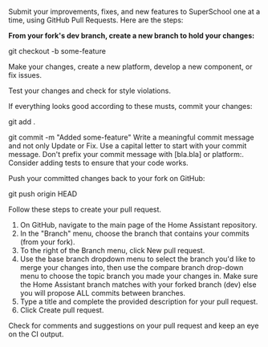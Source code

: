 Submit your improvements, fixes, and new features to SuperSchool one at a time, using GitHub Pull Requests. Here are the steps:

**From your fork's dev branch, create a new branch to hold your changes:**

  git checkout -b some-feature

Make your changes, create a new platform, develop a new component, or fix issues.

Test your changes and check for style violations.

If everything looks good according to these musts, commit your changes:

  git add .

  git commit -m "Added some-feature"
      Write a meaningful commit message and not only Update or Fix.
      Use a capital letter to start with your commit message.
      Don't prefix your commit message with [bla.bla] or platform:.
      Consider adding tests to ensure that your code works.

Push your committed changes back to your fork on GitHub:

  git push origin HEAD

Follow these steps to create your pull request.
1. On GitHub, navigate to the main page of the Home Assistant repository.
2. In the "Branch" menu, choose the branch that contains your commits (from your fork).
3. To the right of the Branch menu, click New pull request.
4. Use the base branch dropdown menu to select the branch you'd like to merge your changes into, then use the compare branch drop-down menu to choose the topic branch you made your changes in. Make sure the Home Assistant branch matches with your forked branch (dev) else you will propose ALL commits between branches.
5. Type a title and complete the provided description for your pull request.
6. Click Create pull request.

Check for comments and suggestions on your pull request and keep an eye on the CI output.
